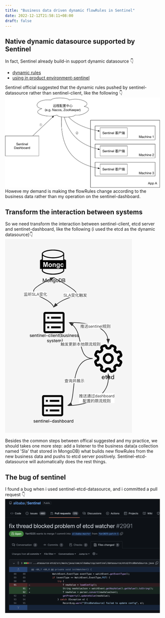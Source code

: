 ```yaml
---
title: "Business data driven dynamic flowRules in Sentinel"
date: 2022-12-12T21:58:11+08:00
draft: false
---
```

## Native dynamic datasource supported by Sentinel
In fact, Sentinel already build-in support dynamic datasource 👇
* [dynamic rules](https://github.com/alibaba/Sentinel/wiki/%E5%8A%A8%E6%80%81%E8%A7%84%E5%88%99%E6%89%A9%E5%B1%95)
* [using in product environment-sentinel](https://github.com/alibaba/Sentinel/wiki/%E5%9C%A8%E7%94%9F%E4%BA%A7%E7%8E%AF%E5%A2%83%E4%B8%AD%E4%BD%BF%E7%94%A8-Sentinel#%E8%A7%84%E5%88%99%E7%AE%A1%E7%90%86%E5%8F%8A%E6%8E%A8%E9%80%81)

Sentinel official suggested that the dynamic rules pushed by sentinel-datasource rather than sentinel-client, 
like the following 👇
![](https://raw.githubusercontent.com/Yan1025/picbed/master/picbed/53381986-a0b73f00-39ad-11e9-90cf-b49158ae4b6f.png)
Howeve my demand is making the flowRules change according to the business data rather than my operation on the sentinel-dashboard.

## Transform the interaction between systems
So we need transform the interaction between sentinel-client, etcd server and sentinet-dashboard, like the following
(i used the etcd as the dynamic datasource)👇
![](https://raw.githubusercontent.com/Yan1025/picbed/master/picbed/%E6%9C%AA%E5%91%BD%E5%90%8D%E6%96%87%E4%BB%B6%20(90).png)

Besides the common steps between offical suggested and my practice, we should takes one more step: 
add a listener to the business data(a collection named 'Sla' that stored in MongoDB) what builds new flowRules from the 
new business data and pushs to etcd server positively. Sentinel-etcd-datasource will automatically does the rest things.

## The bug of sentinel
I found a bug when i used sentinel-etcd-datasource, and i committed a pull request 👇
![](https://raw.githubusercontent.com/Yan1025/picbed/master/picbed/aaa.png)